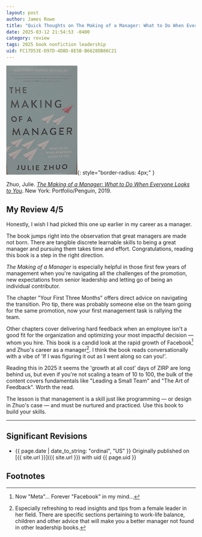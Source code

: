 ```yaml
---
layout: post
author: James Rowe
title: "Quick Thoughts on The Making of a Manager: What to Do When Everyone Looks to You"
date: 2025-03-12 21:54:53 -0400
category: review
tags: 2025 book nonfiction leadership
uid: FC17D53E-D97D-4D8D-8E5B-B6628DB86C21
---
```


![The Making of a Manager Book Cover](/assets/posts-images/book-covers/the-making-of-a-manager.png){: style="border-radius: 4px;" }

Zhuo, Julie. [*The Making of a Manager: What to Do When Everyone Looks to You*](https://www.goodreads.com/book/show/38821039-the-making-of-a-manager). New York: Portfolio/Penguin, 2019.

## My Review 4/5

Honestly, I wish I had picked this one up earlier in my career as a manager.

The book jumps right into the observation that great managers are made not born. There are tangible discrete learnable skills to being a great manager and pursuing them takes time and effort. Congratulations, reading this book is a step in the right direction.

*The Making of a Manager* is especially helpful in those first few years of management when you're navigating all the challenges of the promotion, new expectations from senior leadership and letting go of being an individual contributor.

The chapter "Your First Three Months" offers direct advice on navigating the transition. Pro tip, there was probably someone else on the team going for the same promotion, now your first management task is rallying the team. 

Other chapters cover delivering hard feedback when an employee isn't a good fit for the organization and optimizing your most impactful decision &mdash; whom you hire. This book is a candid look at the rapid growth of Facebook[^meta] and Zhuo's career as a manager[^woman]. I think the book reads conversationally with a vibe of 'If I was figuring it out as I went along so can you!'. 

Reading this in 2025 it seems the 'growth at all cost' days of ZIRP are long behind us, but even if you're not scaling a team of 10 to 100, the bulk of the content covers fundamentals like "Leading a Small Team" and "The Art of Feedback". Worth the read.

The lesson is that management is a skill just like programming &mdash; or design in Zhuo's case &mdash; and must be nurtured and practiced. Use this book to build your skills.

---

## Significant Revisions

- {{ page.date | date_to_string: "ordinal", "US" }} Originally published on [{{ site.url }}]({{ site.url }}) with uid {{ page.uid }} 

## Footnotes

[^woman]: Especially refreshing to read insights and tips from a female leader in her field. There are specific sections pertaining to work-life balance, children and other advice that will make you a better manager not found in other leadership books.

[^meta]: Now "Meta"... Forever "Facebook" in my mind...